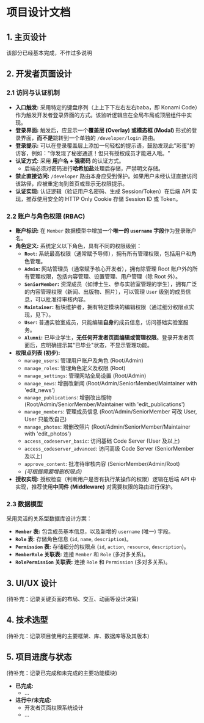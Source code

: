 # 项目设计文档

## 1. 主页设计

该部分已经基本完成，不作过多说明

## 2. 开发者页面设计

### 2.1 访问与认证机制

*   **入口触发:** 采用特定的键盘序列（上上下下左右左右baba，即 Konami Code）作为触发开发者登录界面的方式。该监听逻辑应在全局布局或顶层组件中实现。
*   **登录界面:** 触发后，应显示一个**覆盖层 (Overlay) 或模态框 (Modal)** 形式的登录界面，**而不是**跳转到一个单独的 `/developer/login` 路由。
*   **登录提示:** 可以在登录覆盖层上添加一句轻松的提示语，鼓励发现此"彩蛋"的访客，例如："你发现了秘密通道！但只有授权成员才能进入哦。"
*   **认证方式:** 采用 **用户名 + 强密码** 的认证方式。
    *   后端必须对密码进行**哈希加盐**处理后存储，严禁明文存储。
*   **禁止直接访问:** `/developer` 路由本身应受到保护。如果用户未经认证直接访问该路径，应被重定向到首页或显示无权限提示。
*   **认证实现:** 认证逻辑（验证用户名密码、生成 Session/Token）在后端 API 实现，推荐使用安全的 HTTP Only Cookie 存储 Session ID 或 Token。

### 2.2 账户与角色权限 (RBAC)

*   **账户标识:** 在 `Member` 数据模型中增加一个**唯一的 `username` 字段**作为登录账户名。
*   **角色定义:** 系统定义以下角色，具有不同的权限级别：
    *   **`Root`:** 系统最高权限（通常赋予导师），拥有所有管理权限，包括用户和角色管理。
    *   **`Admin`:** 网站管理员（通常赋予核心开发者），拥有除管理 Root 账户外的所有管理权限，包括内容管理、设置管理、用户管理（除 Root 外）。
    *   **`SeniorMember`:** 资深成员（如博士生、参与实验室管理的学生），拥有广泛的内容管理权限（新闻、出版物、照片），可以管理 `User` 级别的成员信息，可以批准待审核内容。
    *   **`Maintainer`:** 板块维护者，拥有特定模块的编辑权限（通过细分权限点实现，见下）。
    *   **`User`:** 普通实验室成员，只能编辑**自身**的成员信息，访问基础实验室服务。
    *   **`Alumni`:** 已毕业学生，**无任何开发者页面编辑或管理权限**。登录开发者页面后，应明确提示其"已毕业"状态，不显示管理功能。
*   **权限点列表 (初步):**
    *   `manage_users`: 管理用户账户及角色 (Root/Admin)
    *   `manage_roles`: 管理角色定义及权限 (Root)
    *   `manage_settings`: 管理网站全局设置 (Root/Admin)
    *   `manage_news`: 增删改新闻 (Root/Admin/SeniorMember/Maintainer with 'edit_news')
    *   `manage_publications`: 增删改出版物 (Root/Admin/SeniorMember/Maintainer with 'edit_publications')
    *   `manage_members`: 管理成员信息 (Root/Admin/SeniorMember 可改 User, User 只能改自己)
    *   `manage_photos`: 增删改照片 (Root/Admin/SeniorMember/Maintainer with 'edit_photos')
    *   `access_codeserver_basic`: 访问基础 Code Server (User 及以上)
    *   `access_codeserver_advanced`: 访问高级 Code Server (SeniorMember 及以上)
    *   `approve_content`: 批准待审核内容 (SeniorMember/Admin/Root)
    *   *(可根据需要增删权限点)*
*   **授权实现:** 授权检查（判断用户是否有执行某操作的权限）逻辑在后端 API 中实现，推荐使用**中间件 (Middleware)** 对需要权限的路由进行保护。

### 2.3 数据模型

采用灵活的关系型数据库设计方案：

*   **`Member` 表:** 包含成员基本信息，以及新增的 `username` (唯一) 字段。
*   **`Role` 表:** 存储角色信息 (`id`, `name`, `description`)。
*   **`Permission` 表:** 存储细分的权限点 (`id`, `action`, `resource`, `description`)。
*   **`MemberRole` 关联表:** 连接 `Member` 和 `Role` (多对多关系)。
*   **`RolePermission` 关联表:** 连接 `Role` 和 `Permission` (多对多关系)。

## 3. UI/UX 设计

(待补充：记录关键页面的布局、交互、动画等设计决策)

## 4. 技术选型

(待补充：记录项目使用的主要框架、库、数据库等及其版本)

## 5. 项目进度与状态

(待补充：记录已完成和未完成的主要功能模块)

*   **已完成:**
    *   ...
*   **进行中/未完成:**
    *   开发者页面权限系统设计
    *   ... 